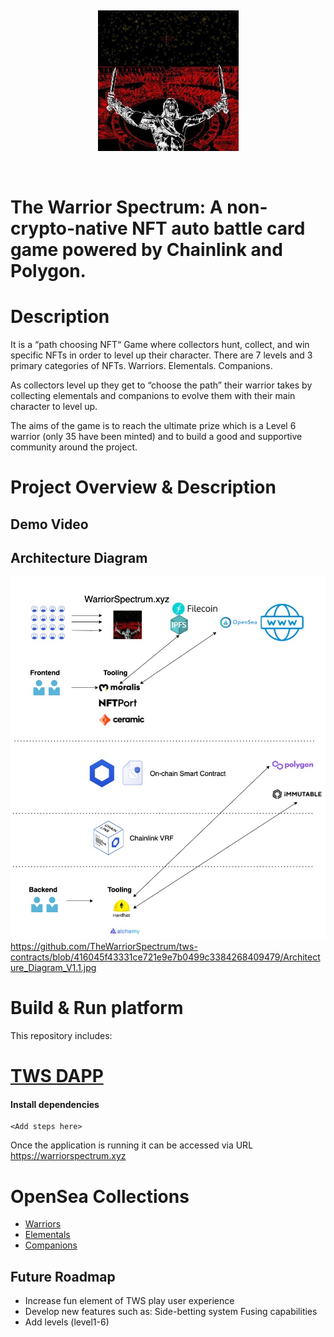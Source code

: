 <br/> <p align="center">
<a href="https://warriorspectrum.nft" target="_blank">
<img src="https://github.com/TheWarriorSpectrum/tws-contracts/blob/ddee69ef9298551bb2b20b7cdfecc4593d7b1121/Logo.jpeg" width="225" alt="The Warrior Spectrum Logo">
</a>
</p>
<br/>

# The Warrior Spectrum: A non-crypto-native NFT auto battle card game powered by Chainlink and Polygon. 

# Description 

It is a “path choosing NFT“ Game where collectors hunt, collect, and win specific NFTs in order to level up their character. There are 7 levels and 3 primary categories of NFTs. Warriors. Elementals. Companions. 

As collectors level up they get to “choose the path” their warrior takes by collecting  elementals and companions to evolve them with their main character to level up. 

The aims of the game is to reach the ultimate prize which is a Level 6 warrior (only 35 have been minted) and to build a good and supportive community around the project.

# Project Overview & Description 

## Demo Video 

## Architecture Diagram
![Architecture Diagram](https://github.com/TheWarriorSpectrum/tws-contracts/blob/416045f43331ce721e9e7b0499c3384268409479/Architecture_Diagram_V1.1.jpg)
https://github.com/TheWarriorSpectrum/tws-contracts/blob/416045f43331ce721e9e7b0499c3384268409479/Architecture_Diagram_V1.1.jpg
# Build & Run platform
This repository includes:

# [TWS DAPP](https://github.com/TheWarriorSpectrum/tws-ui)

#### Install dependencies

```
<Add steps here>
```

Once the application is running it can be accessed via URL <a href="https://warriorspectrum.xyz">https://warriorspectrum.xyz</a>

# OpenSea Collections
- [Warriors](https://opensea.io/collection/the-warriors-spectrum-lvl0)
- [Elementals](https://opensea.io/collection/poly-elementstore)
- [Companions](https://opensea.io/collection/twscompanions)

## Future Roadmap 
- Increase fun element of TWS play user experience
- Develop new features such as: 
    Side-betting system 
    Fusing capabilities 
- Add levels (level1-6)
